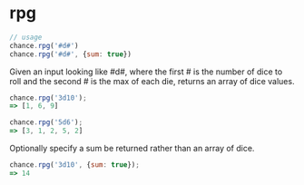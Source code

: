 # rpg

```js
// usage
chance.rpg('#d#')
chance.rpg('#d#', {sum: true})
```

Given an input looking like #d#, where the first # is the number of dice to
roll and the second # is the max of each die, returns an array of dice values.

```js
chance.rpg('3d10');
=> [1, 6, 9]

chance.rpg('5d6');
=> [3, 1, 2, 5, 2]
```

Optionally specify a sum be returned rather than an array of dice.

```js
chance.rpg('3d10', {sum: true});
=> 14
```
